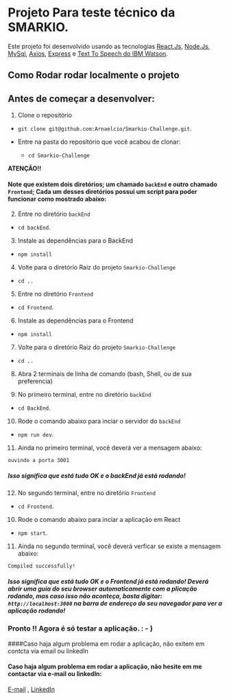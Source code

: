 
# Projeto Para teste técnico da SMARKIO. 

  

Este projeto foi desenvolvido usando as tecnologias [React.Js](https://github.com/facebook/create-react-app), [Node.Js](https://nodejs.org/en/docs/), [MySql](https://dev.mysql.com/doc/), [Axios](https://axios-http.com/docs/intro), [Express](https://expressjs.com/pt-br/4x/api.html) e [Text To Speech do IBM Watson](https://www.ibm.com/cloud/watson-text-to-speech).

  

## Como Rodar rodar localmente o projeto

  
## Antes de começar a desenvolver:

1. Clone o repositório

- `git clone git@github.com:Arnaelcio/Smarkio-Challenge.git`.

- Entre na pasta do repositório que você acabou de clonar:
  - `cd Smarkio-Challenge`


**ATENÇÃO!!**
#### Note que existem dois diretórios; um chamado `backEnd` e outro chamado `Frontend`; Cada um desses diretórios possui um script para poder funcionar como  mostrado abaixo:


2. Entre no diretório `backEnd` 
- `cd backEnd`.

3. Instale as dependências para o BackEnd

- `npm install`

4. Volte para o diretório Raiz do projeto `Smarkio-Challenge`

- `cd ..`

5. Entre no diretório `Frontend` 

- `cd Frontend`.

6. Instale as dependências para o Frontend

- `npm install`

7. Volte para o diretório Raiz do projeto `Smarkio-Challenge`

- `cd ..`

8. Abra 2 terminais de linha de comando (bash, Shell, ou de sua preferencia)

9. No primeiro terminal, entre no diretório `backEnd` 

- `cd BackEnd`.

10. Rode o comando abaixo para inciar o servidor do  `backEnd` 

- `npm run dev`.

11. Ainda no primeiro terminal, você deverá ver a mensagem abaixo:


`ouvindo a porta 3001`
##### Isso significa que está tudo OK e o backEnd já está rodando!

12. No segundo terminal, entre no diretório `Frontend` 

- `cd Frontend`.

10. Rode o comando abaixo para inciar a aplicação em React  

- `npm start`.


11. Ainda no segundo terminal, você deverá verficar se existe a mensagem abaixo:

`Compiled successfully!`

##### Isso significa que está tudo OK e o Frontend já está rodando! Deverá abrir uma guia do seu browser automaticamente com a plicação rodando, mas caso isso não aconteça, basta digitar:  `http://localhost:3000` na barra de endereço do seu navegador para ver a aplicação rodando!



### Pronto !! Agora é só testar a aplicação.  : - )


####Caso haja algum problema em rodar a aplicação, não exitem em contcta via email ou linkedIn

#### Caso haja algum problema em rodar a aplicação, não hesite em me contactar via e-mail ou linkedIn:

[E-mail](arnaelcio.gomes@gmail.com) , 
[LinkedIn](https://www.linkedin.com/in/arnaelciogomespereira/)
